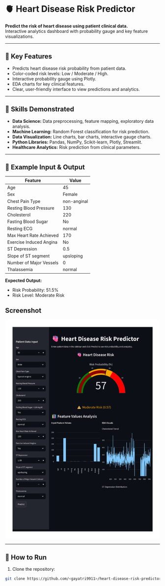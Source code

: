  
# 🫀 Heart Disease Risk Predictor

**Predict the risk of heart disease using patient clinical data.**  
Interactive analytics dashboard with probability gauge and key feature visualizations.

---

## 🔹 Key Features
- Predicts heart disease risk probability from patient data.
- Color-coded risk levels: Low / Moderate / High.
- Interactive probability gauge using Plotly.
- EDA charts for key clinical features.
- Clear, user-friendly interface to view predictions and analytics.

---

## 🔹 Skills Demonstrated
- **Data Science:** Data preprocessing, feature mapping, exploratory data analysis.
- **Machine Learning:** Random Forest classification for risk prediction.
- **Data Visualization:** Line charts, bar charts, interactive gauge charts.
- **Python Libraries:** Pandas, NumPy, Scikit-learn, Plotly, Streamlit.
- **Healthcare Analytics:** Risk prediction from clinical parameters.

---

## 🔹 Example Input & Output

| Feature | Value |
|---------|-------|
| Age | 45 |
| Sex | Female |
| Chest Pain Type | non-anginal |
| Resting Blood Pressure | 130 |
| Cholesterol | 220 |
| Fasting Blood Sugar | No |
| Resting ECG | normal |
| Max Heart Rate Achieved | 170 |
| Exercise Induced Angina | No |
| ST Depression | 0.5 |
| Slope of ST segment | upsloping |
| Number of Major Vessels | 0 |
| Thalassemia | normal |

**Expected Output:**  
- Risk Probability: 51.5%  
- Risk Level: Moderate Risk
  
## **Screenshot**
![App Screenshot](Asset-1.png)

---

## 🔹 How to Run
1. Clone the repository:
```bash
git clone https://github.com/<gayatri9911>/heart-disease-risk-predictor.git
